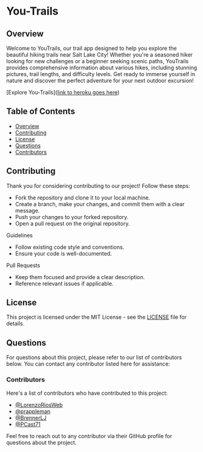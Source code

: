 # You-Trails

## Overview

Welcome to YouTrails, our trail app designed to help you explore the beautiful hiking trails near Salt Lake City! Whether you're a seasoned hiker looking for new challenges or a beginner seeking scenic paths, YouTrails provides comprehensive information about various hikes, including stunning pictures, trail lengths, and difficulty levels. Get ready to immerse yourself in nature and discover the perfect adventure for your next outdoor excursion!

[Explore You-Trails]([link to heroku goes here](https://youtrails-bb9de3788676.herokuapp.com))

## Table of Contents
- [Overview](#overview)
- [Contributing](#contributing)
- [License](#license)
- [Questions](#questions)
- [Contributors](#contributors)

## Contributing

Thank you for considering contributing to our project! Follow these steps:

* Fork the repository and clone it to your local machine.
* Create a branch, make your changes, and commit them with a clear message.
* Push your changes to your forked repository.
* Open a pull request on the original repository.

Guidelines
* Follow existing code style and conventions.
* Ensure your code is well-documented.

Pull Requests
* Keep them focused and provide a clear description.
* Reference relevant issues if applicable.

## License

This project is licensed under the MIT License - see the [LICENSE](LICENSE) file for details.

## Questions

For questions about this project, please refer to our list of contributors below. You can contact any contributor listed here for assistance:

### Contributors

Here's a list of contributors who have contributed to this project:

- [@LorenzoRiosWeb](https://github.com/LorenzoRiosWeb)
- [@prappleman](https://github.com/prappleman)
- [@BrennerLJ](https://github.com/BrennerLJ)
- [@PCast71](https://github.com/PCast71)

Feel free to reach out to any contributor via their GitHub profile for questions about the project.
